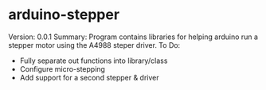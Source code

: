 # arduino-stepper
Version: 0.0.1
Summary: Program contains libraries for helping arduino run a stepper motor using the A4988 steper driver.
To Do:
- Fully separate out functions into library/class
- Configure micro-stepping
- Add support for a second stepper & driver